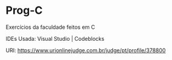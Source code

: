 # Prog-C

Exercícios da faculdade feitos em C

IDEs Usada: Visual Studio | Codeblocks

URI: https://www.urionlinejudge.com.br/judge/pt/profile/378800



